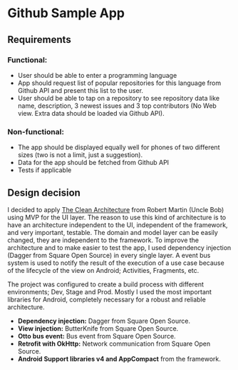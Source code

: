 # Github Sample App

## Requirements

### Functional:

  - User should be able to enter a programming language
  - App should request list of popular repositories for this language from Github API and present this list to the user.
  - User should be able to tap on a repository to see repository data like name, description, 3 newest issues and 3 top contributors (No Web view. Extra data should be loaded via Github API).

### Non-functional:

  - The app should be displayed equally well for phones of two different sizes (two is not a limit, just a suggestion).
  - Data for the app should be fetched from Github API
  - Tests if applicable

## Design decision

I decided to apply [The Clean Architecture] from Robert Martin (Uncle Bob) using MVP for the UI layer. The reason to use this kind of architecture is to have an architecture independent to the UI, independent of the framework, and very important, testable. The domain and model layer can be easily changed, they are independent to the framework. To improve the architecture and to make easier to test the app, I used dependency injection (Dagger from Square Open Source) in every single layer. A event bus system is used to notify the result of the execution of a use case because of the lifecycle of the view on Android; Activities, Fragments, etc.

The project was configured to create a build process with different environments; Dev, Stage and Prod. Mostly I used the most important libraries for Android, completely necessary for a robust and reliable architecture.

  - **Dependency injection:** Dagger from Square Open Source.
  - **View injection:** ButterKnife from Square Open Source.
  - **Otto bus event:** Bus event from Square Open Source.
  - **Retrofit with OkHttp:** Network communication from Square Open Source.
  - **Android Support libraries v4 and AppCompact** from the framework.

[The Clean Architecture]:http://blog.8thlight.com/uncle-bob/2012/08/13/the-clean-architecture.html